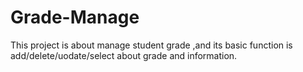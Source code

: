 # Grade-Manage
This project is about manage student grade ,and its basic function is add/delete/uodate/select about grade and information. 
